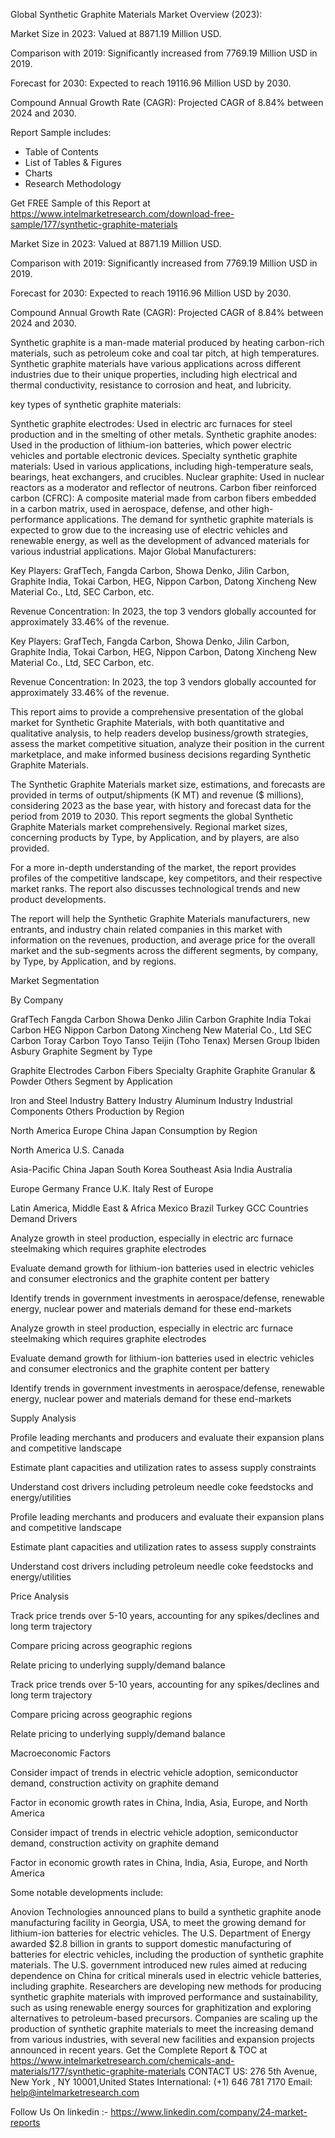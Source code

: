 Global Synthetic Graphite Materials Market Overview (2023):



Market Size in 2023: Valued at 8871.19 Million USD.

Comparison with 2019: Significantly increased from 7769.19 Million USD in 2019.

Forecast for 2030: Expected to reach 19116.96 Million USD by 2030.

Compound Annual Growth Rate (CAGR): Projected CAGR of 8.84% between 2024 and 2030.

Report Sample includes:
- Table of Contents
- List of Tables & Figures
- Charts
- Research Methodology

Get FREE Sample of this Report at https://www.intelmarketresearch.com/download-free-sample/177/synthetic-graphite-materials


Market Size in 2023: Valued at 8871.19 Million USD.

Comparison with 2019: Significantly increased from 7769.19 Million USD in 2019.

Forecast for 2030: Expected to reach 19116.96 Million USD by 2030.

Compound Annual Growth Rate (CAGR): Projected CAGR of 8.84% between 2024 and 2030.



Synthetic graphite is a man-made material produced by heating carbon-rich materials, such as petroleum coke and coal tar pitch, at high temperatures. Synthetic graphite materials have various applications across different industries due to their unique properties, including high electrical and thermal conductivity, resistance to corrosion and heat, and lubricity.

key types of synthetic graphite materials:



Synthetic graphite electrodes: Used in electric arc furnaces for steel production and in the smelting of other metals.
Synthetic graphite anodes: Used in the production of lithium-ion batteries, which power electric vehicles and portable electronic devices.
Specialty synthetic graphite materials: Used in various applications, including high-temperature seals, bearings, heat exchangers, and crucibles.
Nuclear graphite: Used in nuclear reactors as a moderator and reflector of neutrons.
Carbon fiber reinforced carbon (CFRC): A composite material made from carbon fibers embedded in a carbon matrix, used in aerospace, defense, and other high-performance applications.
The demand for synthetic graphite materials is expected to grow due to the increasing use of electric vehicles and renewable energy, as well as the development of advanced materials for various industrial applications.
Major Global Manufacturers:



Key Players: GrafTech, Fangda Carbon, Showa Denko, Jilin Carbon, Graphite India, Tokai Carbon, HEG, Nippon Carbon, Datong Xincheng New Material Co., Ltd, SEC Carbon, etc.

Revenue Concentration: In 2023, the top 3 vendors globally accounted for approximately 33.46% of the revenue.

Key Players: GrafTech, Fangda Carbon, Showa Denko, Jilin Carbon, Graphite India, Tokai Carbon, HEG, Nippon Carbon, Datong Xincheng New Material Co., Ltd, SEC Carbon, etc.

Revenue Concentration: In 2023, the top 3 vendors globally accounted for approximately 33.46% of the revenue.



This report aims to provide a comprehensive presentation of the global market for Synthetic Graphite Materials, with both quantitative and qualitative analysis, to help readers develop business/growth strategies, assess the market competitive situation, analyze their position in the current marketplace, and make informed business decisions regarding Synthetic Graphite Materials.



The Synthetic Graphite Materials market size, estimations, and forecasts are provided in terms of output/shipments (K MT) and revenue ($ millions), considering 2023 as the base year, with history and forecast data for the period from 2019 to 2030. This report segments the global Synthetic Graphite Materials market comprehensively. Regional market sizes, concerning products by Type, by Application, and by players, are also provided.



For a more in-depth understanding of the market, the report provides profiles of the competitive landscape, key competitors, and their respective market ranks. The report also discusses technological trends and new product developments.



The report will help the Synthetic Graphite Materials manufacturers, new entrants, and industry chain related companies in this market with information on the revenues, production, and average price for the overall market and the sub-segments across the different segments, by company, by Type, by Application, and by regions.

Market Segmentation

By Company



GrafTech
Fangda Carbon
Showa Denko
Jilin Carbon
Graphite India
Tokai Carbon
HEG
Nippon Carbon
Datong Xincheng New Material Co., Ltd
SEC Carbon
Toray Carbon
Toyo Tanso
Teijin (Toho Tenax)
Mersen Group
Ibiden
Asbury Graphite
Segment by Type



Graphite Electrodes
Carbon Fibers
Specialty Graphite
Graphite Granular & Powder
Others
Segment by Application



Iron and Steel Industry
Battery Industry
Aluminum Industry
Industrial Components
Others
Production by Region



North America
Europe
China
Japan
Consumption by Region



North America
U.S.
Canada


Asia-Pacific
China
Japan
South Korea
Southeast Asia
India
Australia


Europe
Germany
France
U.K.
Italy
Rest of Europe


Latin America, Middle East & Africa
Mexico
Brazil
Turkey
GCC Countries
Demand Drivers



Analyze growth in steel production, especially in electric arc furnace steelmaking which requires graphite electrodes

Evaluate demand growth for lithium-ion batteries used in electric vehicles and consumer electronics and the graphite content per battery

Identify trends in government investments in aerospace/defense, renewable energy, nuclear power and materials demand for these end-markets

Analyze growth in steel production, especially in electric arc furnace steelmaking which requires graphite electrodes

Evaluate demand growth for lithium-ion batteries used in electric vehicles and consumer electronics and the graphite content per battery

Identify trends in government investments in aerospace/defense, renewable energy, nuclear power and materials demand for these end-markets

Supply Analysis



Profile leading merchants and producers and evaluate their expansion plans and competitive landscape

Estimate plant capacities and utilization rates to assess supply constraints

Understand cost drivers including petroleum needle coke feedstocks and energy/utilities

Profile leading merchants and producers and evaluate their expansion plans and competitive landscape

Estimate plant capacities and utilization rates to assess supply constraints

Understand cost drivers including petroleum needle coke feedstocks and energy/utilities

Price Analysis



Track price trends over 5-10 years, accounting for any spikes/declines and long term trajectory

Compare pricing across geographic regions

Relate pricing to underlying supply/demand balance

Track price trends over 5-10 years, accounting for any spikes/declines and long term trajectory

Compare pricing across geographic regions

Relate pricing to underlying supply/demand balance

Macroeconomic Factors



Consider impact of trends in electric vehicle adoption, semiconductor demand, construction activity on graphite demand

Factor in economic growth rates in China, India, Asia, Europe, and North America

Consider impact of trends in electric vehicle adoption, semiconductor demand, construction activity on graphite demand

Factor in economic growth rates in China, India, Asia, Europe, and North America

Some notable developments include:







Anovion Technologies announced plans to build a synthetic graphite anode manufacturing facility in Georgia, USA, to meet the growing demand for lithium-ion batteries for electric vehicles.
The U.S. Department of Energy awarded $2.8 billion in grants to support domestic manufacturing of batteries for electric vehicles, including the production of synthetic graphite materials.
The U.S. government introduced new rules aimed at reducing dependence on China for critical minerals used in electric vehicle batteries, including graphite.
Researchers are developing new methods for producing synthetic graphite materials with improved performance and sustainability, such as using renewable energy sources for graphitization and exploring alternatives to petroleum-based precursors.
Companies are scaling up the production of synthetic graphite materials to meet the increasing demand from various industries, with several new facilities and expansion projects announced in recent years.
Get the Complete Report & TOC at https://www.intelmarketresearch.com/chemicals-and-materials/177/synthetic-graphite-materials
CONTACT US:
276 5th Avenue, New York , NY 10001,United States
International: (+1) 646 781 7170
Email: help@intelmarketresearch.com

Follow Us On linkedin :- https://www.linkedin.com/company/24-market-reports 
